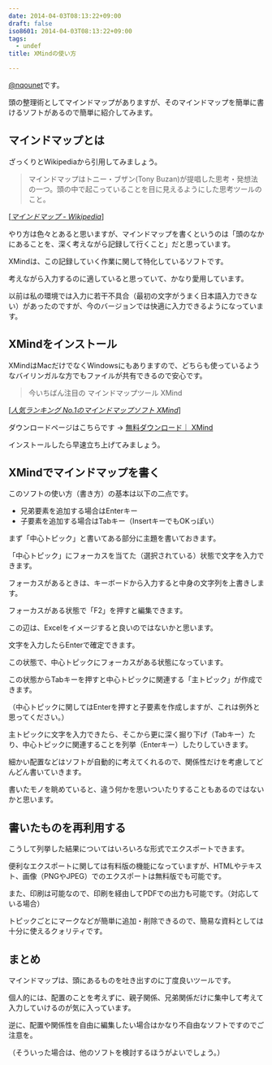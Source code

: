 ```yaml
---
date: 2014-04-03T08:13:22+09:00
draft: false
iso8601: 2014-04-03T08:13:22+09:00
tags:
  - undef
title: XMindの使い方

---
```


<p><a href="https://twitter.com/nqounet">@nqounet</a>です。</p>

<p>頭の整理術としてマインドマップがありますが、そのマインドマップを簡単に書けるソフトがあるので簡単に紹介してみます。</p>



<h2>マインドマップとは</h2>

<p>ざっくりとWikipediaから引用してみましょう。</p>

<blockquote cite="http://ja.wikipedia.org/wiki/%E3%83%9E%E3%82%A4%E3%83%B3%E3%83%89%E3%83%9E%E3%83%83%E3%83%97" title="マインドマップ - Wikipedia" class="blockquote"><p>マインドマップはトニー・ブザン(Tony Buzan)が提唱した思考・発想法の一つ。頭の中で起こっていることを目に見えるようにした思考ツールのこと。 </p></blockquote>

<div class="cite">[<cite><a href="http://ja.wikipedia.org/wiki/%E3%83%9E%E3%82%A4%E3%83%B3%E3%83%89%E3%83%9E%E3%83%83%E3%83%97">マインドマップ - Wikipedia</a></cite>]</div>

<p>やり方は色々とあると思いますが、マインドマップを書くというのは「頭のなかにあることを、深く考えながら記録して行くこと」だと思っています。</p>

<p>XMindは、この記録していく作業に関して特化しているソフトです。</p>

<p>考えながら入力するのに適していると思っていて、かなり愛用しています。</p>

<p>以前は私の環境では入力に若干不具合（最初の文字がうまく日本語入力できない）があったのですが、今のバージョンでは快適に入力できるようになっています。</p>

<h2>XMindをインストール</h2>

<p>XMindはMacだけでなくWindowsにもありますので、どちらも使っているようなバイリンガルな方でもファイルが共有できるので安心です。</p>

<blockquote cite="http://jp.xmind.net/" title="人気ランキング No.1のマインドマップソフト XMind" class="blockquote"><p>今いちばん注目の マインドマップツール XMind</p></blockquote>

<div class="cite">[<cite><a href="http://jp.xmind.net/">人気ランキング No.1のマインドマップソフト XMind</a></cite>]</div>

<p>ダウンロードページはこちらです → <a href="http://jp.xmind.net/download/">無料ダウンロード｜ XMind</a></p>

<p>インストールしたら早速立ち上げてみましょう。</p>

<h2>XMindでマインドマップを書く</h2>

<p>このソフトの使い方（書き方）の基本は以下の二点です。</p>

<ul>
<li>兄弟要素を追加する場合はEnterキー</li>
<li>子要素を追加する場合はTabキー（InsertキーでもOKっぽい）</li>
</ul>

<p>まず「中心トピック」と書いてある部分に主題を書いておきます。</p>

<p>「中心トピック」にフォーカスを当てた（選択されている）状態で文字を入力できます。</p>

<p>フォーカスがあるときは、キーボードから入力すると中身の文字列を上書きします。</p>

<p>フォーカスがある状態で「F2」を押すと編集できます。</p>

<p>この辺は、Excelをイメージすると良いのではないかと思います。</p>

<p>文字を入力したらEnterで確定できます。</p>

<p>この状態で、中心トピックにフォーカスがある状態になっています。</p>

<p>この状態からTabキーを押すと中心トピックに関連する「主トピック」が作成できます。</p>

<p>（中心トピックに関してはEnterを押すと子要素を作成しますが、これは例外と思ってください。）</p>

<p>主トピックに文字を入力できたら、そこから更に深く掘り下げ（Tabキー）たり、中心トピックに関連することを列挙（Enterキー）したりしていきます。</p>

<p>細かい配置などはソフトが自動的に考えてくれるので、関係性だけを考慮してどんどん書いていきます。</p>

<p>書いたモノを眺めていると、違う何かを思いついたりすることもあるのではないかと思います。</p>

<h2>書いたものを再利用する</h2>

<p>こうして列挙した結果についてはいろいろな形式でエクスポートできます。</p>

<p>便利なエクスポートに関しては有料版の機能になっていますが、HTMLやテキスト、画像（PNGやJPEG）でのエクスポートは無料版でも可能です。</p>

<p>また、印刷は可能なので、印刷を経由してPDFでの出力も可能です。（対応している場合）</p>

<p>トピックごとにマークなどが簡単に追加・削除できるので、簡易な資料としては十分に使えるクォリティです。</p>

<h2>まとめ</h2>

<p>マインドマップは、頭にあるものを吐き出すのに丁度良いツールです。</p>

<p>個人的には、配置のことを考えずに、親子関係、兄弟関係だけに集中して考えて入力していけるのが気に入っています。</p>

<p>逆に、配置や関係性を自由に編集したい場合はかなり不自由なソフトですのでご注意を。</p>

<p>（そういった場合は、他のソフトを検討するほうがよいでしょう。）</p>
    	